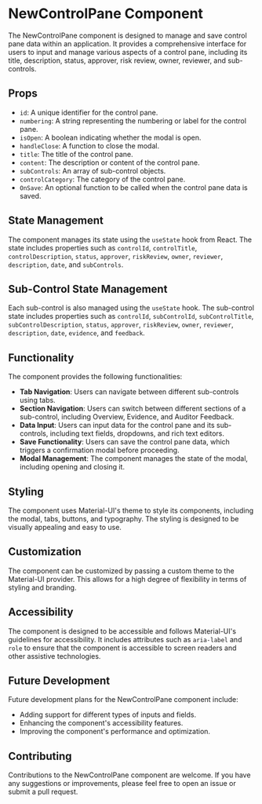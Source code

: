 # NewControlPane Component

The NewControlPane component is designed to manage and save control pane data within an application. It provides a comprehensive interface for users to input and manage various aspects of a control pane, including its title, description, status, approver, risk review, owner, reviewer, and sub-controls.

## Props

- `id`: A unique identifier for the control pane.
- `numbering`: A string representing the numbering or label for the control pane.
- `isOpen`: A boolean indicating whether the modal is open.
- `handleClose`: A function to close the modal.
- `title`: The title of the control pane.
- `content`: The description or content of the control pane.
- `subControls`: An array of sub-control objects.
- `controlCategory`: The category of the control pane.
- `OnSave`: An optional function to be called when the control pane data is saved.

## State Management

The component manages its state using the `useState` hook from React. The state includes properties such as `controlId`, `controlTitle`, `controlDescription`, `status`, `approver`, `riskReview`, `owner`, `reviewer`, `description`, `date`, and `subControls`.

## Sub-Control State Management

Each sub-control is also managed using the `useState` hook. The sub-control state includes properties such as `controlId`, `subControlId`, `subControlTitle`, `subControlDescription`, `status`, `approver`, `riskReview`, `owner`, `reviewer`, `description`, `date`, `evidence`, and `feedback`.

## Functionality

The component provides the following functionalities:

- **Tab Navigation**: Users can navigate between different sub-controls using tabs.
- **Section Navigation**: Users can switch between different sections of a sub-control, including Overview, Evidence, and Auditor Feedback.
- **Data Input**: Users can input data for the control pane and its sub-controls, including text fields, dropdowns, and rich text editors.
- **Save Functionality**: Users can save the control pane data, which triggers a confirmation modal before proceeding.
- **Modal Management**: The component manages the state of the modal, including opening and closing it.

## Styling

The component uses Material-UI's theme to style its components, including the modal, tabs, buttons, and typography. The styling is designed to be visually appealing and easy to use.

## Customization

The component can be customized by passing a custom theme to the Material-UI provider. This allows for a high degree of flexibility in terms of styling and branding.

## Accessibility

The component is designed to be accessible and follows Material-UI's guidelines for accessibility. It includes attributes such as `aria-label` and `role` to ensure that the component is accessible to screen readers and other assistive technologies.

## Future Development

Future development plans for the NewControlPane component include:

- Adding support for different types of inputs and fields.
- Enhancing the component's accessibility features.
- Improving the component's performance and optimization.

## Contributing

Contributions to the NewControlPane component are welcome. If you have any suggestions or improvements, please feel free to open an issue or submit a pull request.
